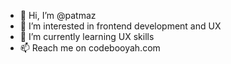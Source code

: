- 👋 Hi, I’m @patmaz
- 👀 I’m interested in frontend development and UX
- 🌱 I’m currently learning UX skills
- 📫 Reach me on codebooyah.com
